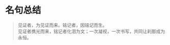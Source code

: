 # 名句总结

> 见证者，为见证而来。铭记者，因铭记而生。  
> 见证者携光而来，铭记者化泪为文；一次凝视，一次书写，共同让刹那成为永恒。

<FamousDisplay
  :content="['我见青山多妩媚，料青山见我应如是。情与貌，略相似。']"
  :notes="['我看那青山潇洒多姿，想必青山看我也是一样。不论情怀还是外貌，都非常相似。']"
/>

<FamousDisplay
  :content="['自在飞花轻似梦，无边丝雨细如愁。']"
  :notes="['飞花轻舞如虚无缥缈的梦境，丝丝细雨落下如同我的忧愁。']"
/>

<FamousDisplay
  :content="['醉后不知天在水，满船清梦压星河。']"
  :notes="['醉里忘却了天幕正倒扣在水面，一船轻甜的清梦，竟把万点星河压得低垂。']"
/>

<FamousDisplay
  :content="['沙上并禽池上暝，云破月来花弄影。重重帘幕密遮灯，风不定，人初静，明日落红应满径。']"
  :notes="['天黑后，鸳鸯在池边并眠，花枝在月光下舞弄自己的倩影。一重重帘幕密密地遮住灯光，风还没有停止，人声已安静，明天落花应该会铺满园中小径。']"
/>

<FamousDisplay
  :content="['莫道桑榆晚，为霞尚满天。']"
  :notes="['不要说日落时光照桑榆树端已近傍晚，它的霞光余辉照样可以映红满天。',
  '坚韧不拔的意志和乐观积极的精神。'
  ]"
/>

<FamousDisplay
  :content="['翩若踏惊鸿，翠衣舞游龙。轻云蔽明月，流风赞回雪。']"
  :notes="['翩然起步，似惊鸿踏水；翠袖翻飞，若游龙穿空。淡云悄悄替月拢上面纱，疾风暗暗为雪唱出回声。'
  ]"
/>

<FamousDisplay
  :content="['东篱对酒日曾多，匣里清霜负旧疴。一骑白马翩入梦，不寻酒肆问干戈。']"
  :notes="['当年在东篱下对酒高歌，那样的日子确实不少；匣中宝剑积了清霜，也一并扛起我多年的病与愁。忽而一骑白马翩然闯进梦里，我不再找酒肆，却想去打听人间的刀兵与战祸。',
  ]"
/>

<FamousDisplay
  :content="['竹林深处听风语，月下孤影舞清歌。 剑指苍穹问星汉，一梦长谢世间磨。']"
  :notes="['在幽深的竹林里，静听风低语如诉；月光下，一道孤影伴着清歌起舞。举剑直指苍天，追问那星河何处；一梦醒来，早已看淡尘世的风波苦楚。',
  ]"
/>

<FamousDisplay
  :content="['天高云淡，望断南飞雁。不到长城非好汉，屈指行程二万。']"
  :notes="['长空高阔白云清朗，南飞的大雁已飞到了天际尽头。不登临目的地绝不是英雄，算下来已征战了二万里的路途。',
  ]"
/>

<FamousDisplay
  :content="[
    '兰生幽谷，不为莫服而不芳。舟在江海，不为莫乘而不浮。君子行义，不为莫知而止休。',
    ]"
  :notes="['兰花生长在无人的山谷，不会因为没人佩戴而不散发芳香；船在江河湖海上，不会因为没有人乘坐而不浮在水上；君子行使自己的道义，不因没有人理解而停止。',
  ]"
/>

<FamousDisplay
  :content="[
    '合抱之木，生于毫末；九层之台，起于累土；千里之行，始于足下。',
    ]"
  :notes="['合抱的大树，生长于细小的萌芽；极高的高台，筑起于每一堆泥土；千里的远行，是从脚下第一步开始走出来的',
  ]"
/>

<FamousDisplay
  :content="[
    '居逆境中，周身皆针砭药石，砥节砺行而不觉；处顺境内，眼前尽兵刃戈矛，销膏靡骨而不知。',
    ]"
  :notes="['处在不顺利的环境中，就好比全身都扎着针、敷着药，在不知不觉中磨练着意志、培养着高尚的品行。处在优越的环境中，就好比被各种兵器所包围，不知不觉就被掏空了身体，消磨了意志。',
  ]"
/>

<FamousDisplay
  :content="[
    '月缺不改光，剑折不改刚。月缺魄易满，剑折铸复良。',
    ]"
  :notes="['月亮不会因为缺损而改变它的光辉，宝剑不会因为折断而改变它刚硬的本质。月亮缺了它的辉光很容易会盈满，宝剑折断经过重铸会再次复原。',
  ]"
/>

<FamousDisplay
  :content="[
    '吾十有五而志于学，三十而立，四十而不惑，五十而知天命，六十而耳顺，七十而从心所欲，不逾矩。',
    ]"
  :notes="['我十五岁就立志学习，三十岁就能立足于世，四十岁遇到事情不再感到困惑，五十岁就知道哪些是不能为人力支配的事情而乐知天命，六十岁时能听得进各种不同的意见，七十岁可以随心所欲、收放自如，却又不超出规矩。​',
  ]"
/>

<FamousDisplay
  :content="[
    '时人不识凌云木，直待凌云始道高。',
    ]"
  :notes="['世上的人不认识这是将来可以高入云霄的树木，一直要等到它已经高入云霄了，才承认它的伟岸。',
  '看似寻常最奇崛，成如容易却艰辛。'
  ]"
/>

<FamousDisplay
  :content="['满堂花醉三千客，一剑霜寒十四州。']"
  :notes="['满堂的花香熏醉了无数宾客，一把利剑横扫两浙十四州。']"
/>

<FamousDisplay
  :content="['在天愿作比翼鸟，在地愿为连理枝。',
  '天长地久有时尽，此恨绵绵无绝期。'
  ]"
  :notes="['在天上，愿意化作那比翼双飞的鸟儿；在地上，愿意成为那枝干相连的树木。',
  '即使是那天长地久的爱情，也总会有结束的时候，然而这生死离别的悲恨，却永远没有终止的期限。']"
/>
